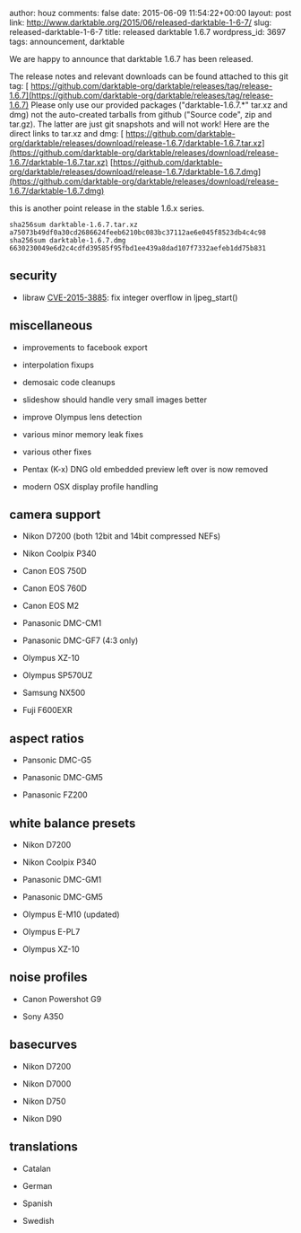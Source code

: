 author: houz
comments: false
date: 2015-06-09 11:54:22+00:00
layout: post
link: http://www.darktable.org/2015/06/released-darktable-1-6-7/
slug: released-darktable-1-6-7
title: released darktable 1.6.7
wordpress_id: 3697
tags: announcement, darktable

We are happy to announce that darktable 1.6.7 has been released.

The release notes and relevant downloads can be found attached to this git tag:
[ https://github.com/darktable-org/darktable/releases/tag/release-1.6.7](https://github.com/darktable-org/darktable/releases/tag/release-1.6.7)
Please only use our provided packages ("darktable-1.6.7.*" tar.xz and dmg) not the auto-created tarballs from github ("Source code", zip and tar.gz). The latter are just git snapshots and will not work! Here are the direct links to tar.xz and dmg:
[ https://github.com/darktable-org/darktable/releases/download/release-1.6.7/darktable-1.6.7.tar.xz](https://github.com/darktable-org/darktable/releases/download/release-1.6.7/darktable-1.6.7.tar.xz)
[https://github.com/darktable-org/darktable/releases/download/release-1.6.7/darktable-1.6.7.dmg](https://github.com/darktable-org/darktable/releases/download/release-1.6.7/darktable-1.6.7.dmg)

this is another point release in the stable 1.6.x series.

    
    sha256sum darktable-1.6.7.tar.xz
    a75073b49df0a30cd2686624feeb6210bc083bc37112ae6e045f8523db4c4c98
    sha256sum darktable-1.6.7.dmg
    6630230049e6d2c4cdfd39585f95fbd1ee439a8dad107f7332aefeb1dd75b831
    




## security





	
  * libraw [CVE-2015-3885](https://cve.mitre.org/cgi-bin/cvename.cgi?name=CVE-2015-3885): fix integer overflow in ljpeg_start()




## miscellaneous





	
  * improvements to facebook export

	
  * interpolation fixups

	
  * demosaic code cleanups

	
  * slideshow should handle very small images better

	
  * improve Olympus lens detection

	
  * various minor memory leak fixes

	
  * various other fixes

	
  * Pentax (K-x) DNG old embedded preview left over is now removed

	
  * modern OSX display profile handling




## camera support





	
  * Nikon D7200 (both 12bit and 14bit compressed NEFs)

	
  * Nikon Coolpix P340

	
  * Canon EOS 750D

	
  * Canon EOS 760D

	
  * Canon EOS M2

	
  * Panasonic DMC-CM1

	
  * Panasonic DMC-GF7 (4:3 only)

	
  * Olympus XZ-10

	
  * Olympus SP570UZ

	
  * Samsung NX500

	
  * Fuji F600EXR




## aspect ratios





	
  * Pansonic DMC-G5

	
  * Panasonic DMC-GM5

	
  * Panasonic FZ200




## white balance presets





	
  * Nikon D7200

	
  * Nikon Coolpix P340

	
  * Panasonic DMC-GM1

	
  * Panasonic DMC-GM5

	
  * Olympus E-M10 (updated)

	
  * Olympus E-PL7

	
  * Olympus XZ-10




## noise profiles





	
  * Canon Powershot G9

	
  * Sony A350




## basecurves





	
  * Nikon D7200

	
  * Nikon D7000

	
  * Nikon D750

	
  * Nikon D90




## translations





	
  * Catalan

	
  * German

	
  * Spanish

	
  * Swedish


